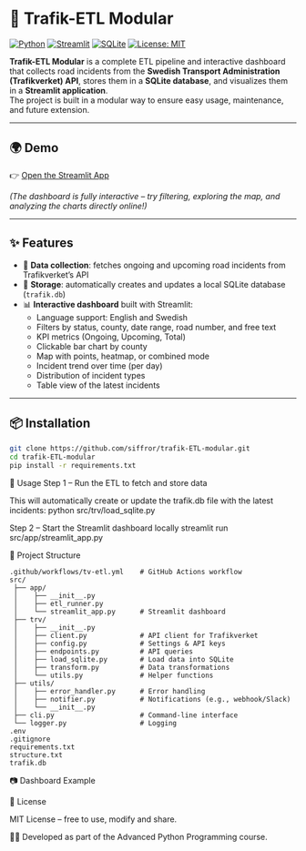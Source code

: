 # 🚦 Trafik-ETL Modular

[![Python](https://img.shields.io/badge/Python-3.12-blue.svg)](https://www.python.org/)
[![Streamlit](https://img.shields.io/badge/Streamlit-1.x-FF4B4B.svg)](https://streamlit.io/)
[![SQLite](https://img.shields.io/badge/Database-SQLite-blue)](https://www.sqlite.org/)
[![License: MIT](https://img.shields.io/badge/License-MIT-green.svg)](LICENSE)

**Trafik-ETL Modular** is a complete ETL pipeline and interactive dashboard that collects road incidents from the **Swedish Transport Administration (Trafikverket) API**, stores them in a **SQLite database**, and visualizes them in a **Streamlit application**.  
The project is built in a modular way to ensure easy usage, maintenance, and future extension.

---

## 🌍 Demo

👉 [Open the Streamlit App](https://etl-trv.streamlit.app/?lang=en)

*(The dashboard is fully interactive – try filtering, exploring the map, and analyzing the charts directly online!)*

---

## ✨ Features
- 📡 **Data collection**: fetches ongoing and upcoming road incidents from Trafikverket’s API  
- 💾 **Storage**: automatically creates and updates a local SQLite database (`trafik.db`)  
- 📊 **Interactive dashboard** built with Streamlit:
  - Language support: English and Swedish  
  - Filters by status, county, date range, road number, and free text  
  - KPI metrics (Ongoing, Upcoming, Total)  
  - Clickable bar chart by county  
  - Map with points, heatmap, or combined mode  
  - Incident trend over time (per day)  
  - Distribution of incident types  
  - Table view of the latest incidents  

---

## 📦 Installation
```bash
git clone https://github.com/siffror/trafik-ETL-modular.git
cd trafik-ETL-modular
pip install -r requirements.txt
```

🚀 Usage
Step 1 – Run the ETL to fetch and store data

This will automatically create or update the trafik.db file with the latest incidents: python src/trv/load_sqlite.py

Step 2 – Start the Streamlit dashboard locally streamlit run src/app/streamlit_app.py

📂 Project Structure
```
.github/workflows/tv-etl.yml    # GitHub Actions workflow
src/
 ├── app/
 │    ├── __init__.py
 │    ├── etl_runner.py
 │    └── streamlit_app.py      # Streamlit dashboard
 ├── trv/
 │    ├── __init__.py
 │    ├── client.py             # API client for Trafikverket
 │    ├── config.py             # Settings & API keys
 │    ├── endpoints.py          # API queries
 │    ├── load_sqlite.py        # Load data into SQLite
 │    ├── transform.py          # Data transformations
 │    └── utils.py              # Helper functions
 ├── utils/
 │    ├── error_handler.py      # Error handling
 │    ├── notifier.py           # Notifications (e.g., webhook/Slack)
 │    └── __init__.py
 ├── cli.py                     # Command-line interface
 └── logger.py                  # Logging
.env
.gitignore
requirements.txt
structure.txt
trafik.db
```

📷 Dashboard Example




📜 License

MIT License – free to use, modify and share.


👨‍💻 Developed as part of the Advanced Python Programming course.
